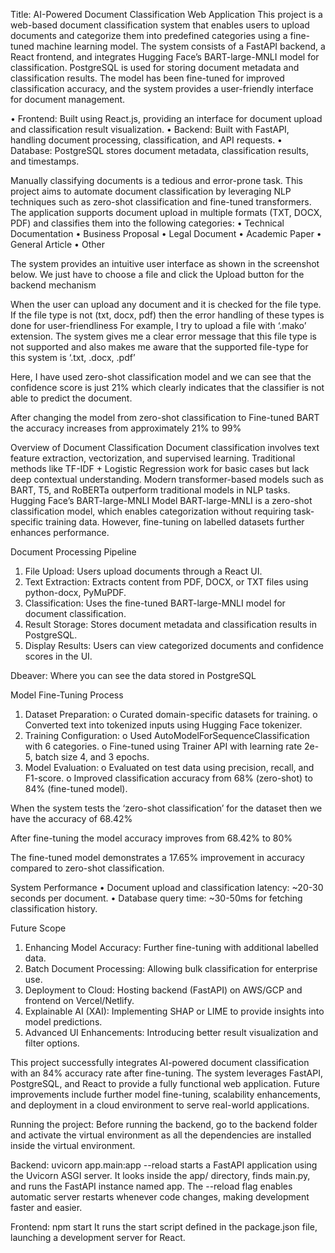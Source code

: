 Title: AI-Powered Document Classification Web Application
This project is a web-based document classification system that enables users to upload documents and categorize them into predefined categories using a fine-tuned machine learning model. The system consists of a FastAPI backend, a React frontend, and integrates Hugging Face’s BART-large-MNLI model for classification. PostgreSQL is used for storing document metadata and classification results. The model has been fine-tuned for improved classification accuracy, and the system provides a user-friendly interface for document management.

•	Frontend: Built using React.js, providing an interface for document upload and classification result visualization.
•	Backend: Built with FastAPI, handling document processing, classification, and API requests.
•	Database: PostgreSQL stores document metadata, classification results, and timestamps.

Manually classifying documents is a tedious and error-prone task. This project aims to automate document classification by leveraging NLP techniques such as zero-shot classification and fine-tuned transformers. The application supports document upload in multiple formats (TXT, DOCX, PDF) and classifies them into the following categories:
•	Technical Documentation
•	Business Proposal
•	Legal Document
•	Academic Paper
•	General Article
•	Other

The system provides an intuitive user interface as shown in the screenshot below. We just have to choose a file and click the Upload button for the backend mechanism
 
When the user can upload any document and it is checked for the file type. If the file type is not (txt, docx, pdf) then the error handling of these types is done for user-friendliness
For example, I try to upload a file with ‘.mako’ extension. The system gives me a clear error message that this file type is not supported and also makes me aware that the supported file-type for this system is ‘.txt, .docx, .pdf’
 
Here, I have used zero-shot classification model and we can see that the confidence score is just 21% which clearly indicates that the classifier is not able to predict the document.

After changing the model from zero-shot classification to Fine-tuned BART the accuracy increases from approximately 21% to 99% 
 

Overview of Document Classification
Document classification involves text feature extraction, vectorization, and supervised learning. Traditional methods like TF-IDF + Logistic Regression work for basic cases but lack deep contextual understanding. Modern transformer-based models such as BART, T5, and RoBERTa outperform traditional models in NLP tasks.
Hugging Face’s BART-large-MNLI Model
BART-large-MNLI is a zero-shot classification model, which enables categorization without requiring task-specific training data. However, fine-tuning on labelled datasets further enhances performance.

Document Processing Pipeline
1.	File Upload: Users upload documents through a React UI.
2.	Text Extraction: Extracts content from PDF, DOCX, or TXT files using python-docx, PyMuPDF.
3.	Classification: Uses the fine-tuned BART-large-MNLI model for document classification.
4.	Result Storage: Stores document metadata and classification results in PostgreSQL.
5.	Display Results: Users can view categorized documents and confidence scores in the UI.
 

Dbeaver: Where you can see the data stored in PostgreSQL

Model Fine-Tuning Process
1.	Dataset Preparation: 
o	Curated domain-specific datasets for training.
o	Converted text into tokenized inputs using Hugging Face tokenizer.
2.	Training Configuration: 
o	Used AutoModelForSequenceClassification with 6 categories.
o	Fine-tuned using Trainer API with learning rate 2e-5, batch size 4, and 3 epochs.
3.	Model Evaluation: 
o	Evaluated on test data using precision, recall, and F1-score.
o	Improved classification accuracy from 68% (zero-shot) to 84% (fine-tuned model).

When the system tests the ‘zero-shot classification’  for the dataset then we have the accuracy of 68.42%
 
After fine-tuning the model accuracy improves from 68.42% to 80%


The fine-tuned model demonstrates a 17.65% improvement in accuracy compared to zero-shot classification.

System Performance
•	Document upload and classification latency: ~20-30 seconds per document.
•	Database query time: ~30-50ms for fetching classification history.

Future Scope
1.	Enhancing Model Accuracy: Further fine-tuning with additional labelled data.
2.	Batch Document Processing: Allowing bulk classification for enterprise use.
3.	Deployment to Cloud: Hosting backend (FastAPI) on AWS/GCP and frontend on Vercel/Netlify.
4.	Explainable AI (XAI): Implementing SHAP or LIME to provide insights into model predictions.
5.	Advanced UI Enhancements: Introducing better result visualization and filter options.
   
This project successfully integrates AI-powered document classification with an 84% accuracy rate after fine-tuning. The system leverages FastAPI, PostgreSQL, and React to provide a fully functional web application. Future improvements include further model fine-tuning, scalability enhancements, and deployment in a cloud environment to serve real-world applications.

Running the project:
Before running the backend, go to the backend folder and activate the virtual environment as all the dependencies are installed inside the virtual environment.

Backend: uvicorn app.main:app --reload 
starts a FastAPI application using the Uvicorn ASGI server. It looks inside the app/ directory, finds main.py, and runs the FastAPI instance named app. The --reload flag enables automatic server restarts whenever code changes, making development faster and easier.

Frontend: npm start
It runs the start script defined in the package.json file, launching a development server for React.


